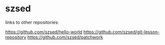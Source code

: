 # szsed
links to other repositories:

https://github.com/szsed/hello-world
https://github.com/szsed/git-lesson-repository
https://github.com/szsed/patchwork

